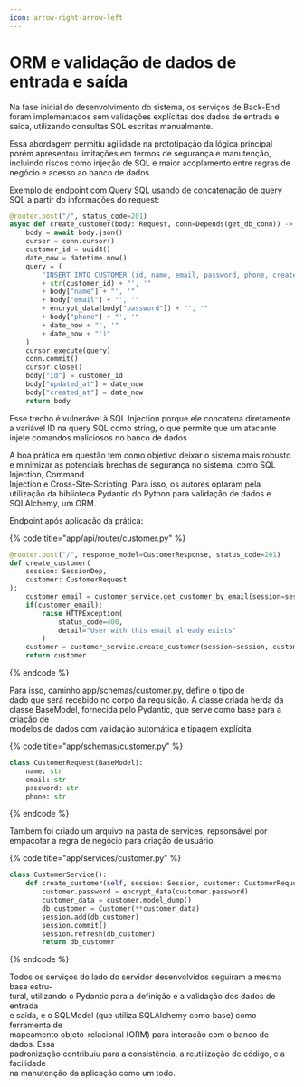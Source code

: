 ```yaml
---
icon: arrow-right-arrow-left
---
```


# ORM e validação de dados de entrada e saída

Na fase inicial do desenvolvimento do sistema, os serviços de Back-End foram implementados sem validações explícitas dos dados de entrada e saída, utilizando consultas SQL escritas manualmente.&#x20;

Essa abordagem permitiu agilidade na prototipação da lógica principal porém apresentou limitações em termos de segurança e manutenção, incluindo riscos como injeção de SQL e maior acoplamento entre regras de negócio e acesso ao banco de dados.&#x20;

Exemplo de endpoint com Query SQL usando de concatenação de query SQL  a partir do informações do request:&#x20;

```python
@router.post("/", status_code=201)
async def create_customer(body: Request, conn=Depends(get_db_conn)) -> Any:
    body = await body.json()
    cursor = conn.cursor()
    customer_id = uuid4()
    date_now = datetime.now()
    query = (
        "INSERT INTO CUSTOMER (id, name, email, password, phone, created_at, updated_at) VALUES ('"
        + str(customer_id) + "', '"
        + body["name"] + "', '"
        + body["email"] + "', '"
        + encrypt_data(body["password"]) + "', '"
        + body["phone"] + "', '"
        + date_now + "', '"
        + date_now + "')"
    )
    cursor.execute(query)
    conn.commit()
    cursor.close()
    body["id"] = customer_id
    body["updated_at"] = date_now
    body["created_at"] = date_now
    return body
```

Esse trecho é vulnerável à SQL Injection porque ele concatena diretamente a variável ID na query SQL como string, o que permite que um atacante injete comandos maliciosos no banco de dados

A boa prática em questão tem como objetivo deixar o sistema mais robusto e minimizar as potenciais brechas de segurança no sistema, como SQL Injection, Command\
Injection e Cross-Site-Scripting. Para isso, os autores optaram pela utilização da biblioteca Pydantic do Python para validação de dados e SQLAlchemy, um ORM.&#x20;

Endpoint após aplicação da prática:&#x20;

{% code title="app/api/router/customer.py" %}
```python
@router.post("/", response_model=CustomerResponse, status_code=201)
def create_customer(
    session: SessionDep, 
    customer: CustomerRequest
): 
    customer_email = customer_service.get_customer_by_email(session=session, email=customer.email)
    if(customer_email): 
        raise HTTPException(
            status_code=400, 
            detail="User with this email already exists"
        )
    customer = customer_service.create_customer(session=session, customer=customer)
    return customer


```
{% endcode %}



Para isso, caminho app/schemas/customer.py, define o tipo de\
dado que será recebido no corpo da requisição. A classe criada herda da\
classe BaseModel, fornecida pelo Pydantic, que serve como base para a criação de\
modelos de dados com validação automática e tipagem explícita.

{% code title="app/schemas/customer.py" %}
```python
class CustomerRequest(BaseModel):
    name: str
    email: str
    password: str
    phone: str
```
{% endcode %}

Também foi criado um arquivo na pasta de services, repsonsável por empacotar a regra de negócio para criação de usuário:&#x20;

{% code title="app/services/customer.py" %}
```python
class CustomerService():
    def create_customer(self, session: Session, customer: CustomerRequest) -> CustomerResponse:
        customer.password = encrypt_data(customer.password)
        customer_data = customer.model_dump()
        db_customer = Customer(**customer_data)
        session.add(db_customer)
        session.commit()
        session.refresh(db_customer)
        return db_customer
```
{% endcode %}

Todos os serviços do lado do servidor desenvolvidos seguiram a mesma base estru-\
tural, utilizando o Pydantic para a definição e a validação dos dados de entrada\
e saída, e o SQLModel (que utiliza SQLAlchemy como base) como ferramenta de\
mapeamento objeto-relacional (ORM) para interação com o banco de dados. Essa\
padronização contribuiu para a consistência, a reutilização de código, e a facilidade\
na manutenção da aplicação como um todo.
